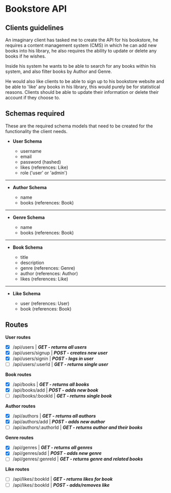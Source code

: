 # Bookstore API

## Clients guidelines

An imaginary client has tasked me to create the API for his bookstore, he requires a content management system (CMS) in which he can add new books into his library, he also requires the ability to update or delete any books if he wishes.

Inside his system he wants to be able to search for any books within his system, and also filter books by Author and Genre.

He would also like clients to be able to sign up to his bookstore website and be able to 'like' any books in his library, this would purely be for statistical reasons. Clients should be able to update their information or delete their account if they choose to.

## Schemas required

These are the required schema models that need to be created for the functionality the client needs.

-   **User Schema**

    -   username
    -   email
    -   password (hashed)
    -   likes (references: Like)
    -   role ('user' or 'admin')

---

-   **Author Schema**

    -   name
    -   books (references: Book)

---

-   **Genre Schema**

    -   name
    -   books (references: Book)

---

-   **Book Schema**

    -   title
    -   description
    -   genre (references: Genre)
    -   author (references: Author)
    -   likes (references: Like)

---

-   **Like Schema**

    -   user (references: User)
    -   book (references: Book)

## Routes

**User routes**

-   [x] /api/users | **_GET - returns all users_**
-   [x] /api/users/signup | **_POST - creates new user_**
-   [x] /api/users/signin | **_POST - logs in user_**
-   [ ] /api/users/:userId | **_GET - returns single user_**

**Book routes**

-   [x] /api/books | **_GET - returns all books_**
-   [x] /api/books/add | **_POST - adds new book_**
-   [ ] /api/books/:bookId | **_GET - returns single book_**

**Author routes**

-   [x] /api/authors | **_GET - returns all authors_**
-   [x] /api/authors/add | **_POST - adds new author_**
-   [ ] /api/authors/:authorId | **_GET - returns author and their books_**

**Genre routes**

-   [x] /api/genres | **_GET - returns all genres_**
-   [x] /api/genres/add | **_POST - adds new genre_**
-   [ ] /api/genres/:genreId | **_GET - returns genre and related books_**

**Like routes**

-   [ ] /api/likes/:bookId | **_GET - returns likes for book_**
-   [ ] /api/likes/:bookId | **_POST - adds/removes like_**
